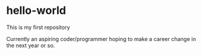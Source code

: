 # hello-world
This is my first repository

Currently an aspiring coder/programmer hoping to make a career change in the next year or so.
